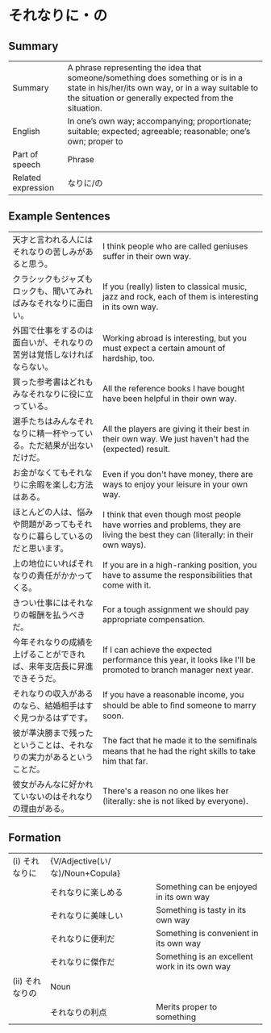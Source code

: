 # それなりに・の

## Summary

<table><tr>   <td>Summary</td>   <td>A phrase representing the idea that someone/something does something or is in a state in his/her/its own way, or in a way suitable to the situation or generally expected from the situation.</td></tr><tr>   <td>English</td>   <td>In one’s own way; accompanying; proportionate; suitable; expected; agreeable; reasonable; one’s own; proper to</td></tr><tr>   <td>Part of speech</td>   <td>Phrase</td></tr><tr>   <td>Related expression</td>   <td>なりに/の</td></tr></table>

## Example Sentences

<table><tr>   <td>天才と言われる人にはそれなりの苦しみがあると思う。</td>   <td>I think people who are called geniuses suffer in their own way.</td></tr><tr>   <td>クラシックもジャズもロックも、聞いてみればみなそれなりに面白い。</td>   <td>If you (really) listen to classical music, jazz and rock, each of them is interesting in its own way.</td></tr><tr>   <td>外国で仕事をするのは面白いが、それなりの苦労は覚悟しなければならない。</td>   <td>Working abroad is interesting, but you must expect a certain amount of hardship, too.</td></tr><tr>   <td>買った参考書はどれもみなそれなりに役に立っている。</td>   <td>All the reference books I have bought have been helpful in their own way.</td></tr><tr>   <td>選手たちはみんなそれなりに精一杯やっている。ただ結果が出ないだけだ。</td>   <td>All the players are giving it their best in their own way. We just haven't had the (expected) result.</td></tr><tr>   <td>お金がなくてもそれなりに余暇を楽しむ方法はある。</td>   <td>Even if you don't have money, there are ways to enjoy your leisure in your own way.</td></tr><tr>   <td>ほとんどの人は、悩みや問題があってもそれなりに暮らしているのだと思います。</td>   <td>I think that even though most people have worries and problems, they are living the best they can (literally: in their own ways).</td></tr><tr>   <td>上の地位にいればそれなりの責任がかかってくる。</td>   <td>If you are in a high-ranking position, you have to assume the responsibilities that come with it.</td></tr><tr>   <td>きつい仕事にはそれなりの報酬を払うべきだ。</td>   <td>For a tough assignment we should pay appropriate compensation.</td></tr><tr>   <td>今年それなりの成績を上げることができれば、来年支店長に昇進できそうだ。</td>   <td>If I can achieve the expected performance this year, it looks like I'll be promoted to branch manager next year.</td></tr><tr>   <td>それなりの収入があるのなら、結婚相手はすぐ見つかるはずです。</td>   <td>If you have a reasonable income, you should be able to ﬁnd someone to marry soon.</td></tr><tr>   <td>彼が準決勝まで残ったということは、それなりの実力があるということだ。</td>   <td>The fact that he made it to the semiﬁnals means that he had the right skills to take him that far.</td></tr><tr>   <td>彼女がみんなに好かれていないのはそれなりの理由がある。</td>   <td>There's a reason no one likes her (literally: she is not liked by everyone).</td></tr></table>

## Formation

<table class="table"><tbody><tr class="tr head"><td class="td"><span class="numbers">(i)</span> <span class="concept">それなりに</span></td><td class="td"><span class="concept"></span><span>{V/Adjective(い/な)/Noun+Copula}</span></td><td class="td"></td></tr><tr class="tr"><td class="td"></td><td class="td"><span class="concept">それなりに</span><span>楽しめる</span></td><td class="td"><span>Something can be enjoyed in its own way</span></td></tr><tr class="tr"><td class="td"></td><td class="td"><span class="concept">それなりに</span><span>美味しい</span></td><td class="td"><span>Something is tasty in its own way</span></td></tr><tr class="tr"><td class="td"></td><td class="td"><span class="concept">それなりに</span><span>便利だ</span></td><td class="td"><span>Something is convenient in its own way</span></td></tr><tr class="tr"><td class="td"></td><td class="td"><span class="concept">それなりに</span><span>傑作だ</span></td><td class="td"><span>Something is an excellent work in its own way</span></td></tr><tr class="tr head"><td class="td"><span class="numbers">(ii)</span> <span class="concept">それなりの</span></td><td class="td"><span class="concept"></span><span>Noun</span></td><td class="td"></td></tr><tr class="tr"><td class="td"></td><td class="td"><span class="concept">それなりの</span><span>利点</span></td><td class="td"><span>Merits proper to something</span></td></tr></tbody></table>

